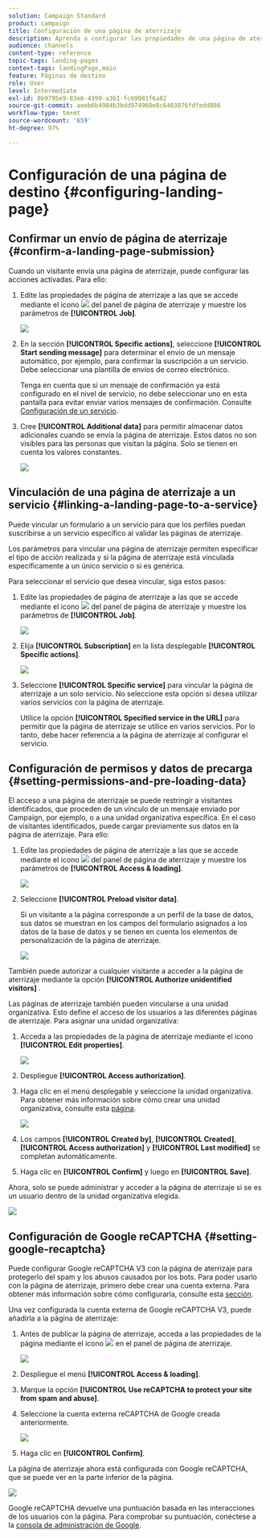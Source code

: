 ```yaml
---
solution: Campaign Standard
product: campaign
title: Configuración de una página de aterrizaje
description: Aprenda a configurar las propiedades de una página de aterrizaje.
audience: channels
content-type: reference
topic-tags: landing-pages
context-tags: landingPage,main
feature: Páginas de destino
role: User
level: Intermediate
exl-id: 0b9795e9-83e6-4399-a3b1-fc69081f6a82
source-git-commit: aeeb6b4984b3bdd974960e8c6403876fdfedd886
workflow-type: tm+mt
source-wordcount: '659'
ht-degree: 97%

---
```


# Configuración de una página de destino {#configuring-landing-page}

## Confirmar un envío de página de aterrizaje {#confirm-a-landing-page-submission}

Cuando un visitante envía una página de aterrizaje, puede configurar las acciones activadas. Para ello:

1. Edite las propiedades de página de aterrizaje a las que se accede mediante el icono ![](assets/edit_darkgrey-24px.png) del panel de página de aterrizaje y muestre los parámetros de **[!UICONTROL Job]**.

   ![](assets/lp_edit_properties_button.png)

1. En la sección **[!UICONTROL Specific actions]**, seleccione **[!UICONTROL Start sending message]** para determinar el envío de un mensaje automático, por ejemplo, para confirmar la suscripción a un servicio. Debe seleccionar una plantilla de envíos de correo electrónico.

   Tenga en cuenta que si un mensaje de confirmación ya está configurado en el nivel de servicio, no debe seleccionar uno en esta pantalla para evitar enviar varios mensajes de confirmación. Consulte [Configuración de un servicio](../../audiences/using/creating-a-service.md).

1. Cree **[!UICONTROL Additional data]** para permitir almacenar datos adicionales cuando se envía la página de aterrizaje. Estos datos no son visibles para las personas que visitan la página. Solo se tienen en cuenta los valores constantes.

   ![](assets/lp_parameters_6.png)

## Vinculación de una página de aterrizaje a un servicio {#linking-a-landing-page-to-a-service}

Puede vincular un formulario a un servicio para que los perfiles puedan suscribirse a un servicio específico al validar las páginas de aterrizaje.

Los parámetros para vincular una página de aterrizaje permiten especificar el tipo de acción realizada y si la página de aterrizaje está vinculada específicamente a un único servicio o si es genérica.

Para seleccionar el servicio que desea vincular, siga estos pasos:

1. Edite las propiedades de página de aterrizaje a las que se accede mediante el icono ![](assets/edit_darkgrey-24px.png) del panel de página de aterrizaje y muestre los parámetros de **[!UICONTROL Job]**.

   ![](assets/lp_edit_properties_button.png)

1. Elija **[!UICONTROL Subscription]** en la lista desplegable **[!UICONTROL Specific actions]**.

   ![](assets/lp_parameters_5.png)

1. Seleccione **[!UICONTROL Specific service]** para vincular la página de aterrizaje a un solo servicio. No seleccione esta opción si desea utilizar varios servicios con la página de aterrizaje.

   Utilice la opción **[!UICONTROL Specified service in the URL]** para permitir que la página de aterrizaje se utilice en varios servicios. Por lo tanto, debe hacer referencia a la página de aterrizaje al configurar el servicio.

## Configuración de permisos y datos de precarga {#setting-permissions-and-pre-loading-data}

El acceso a una página de aterrizaje se puede restringir a visitantes identificados, que proceden de un vínculo de un mensaje enviado por Campaign, por ejemplo, o a una unidad organizativa específica.
En el caso de visitantes identificados, puede cargar previamente sus datos en la página de aterrizaje. Para ello:

1. Edite las propiedades de página de aterrizaje a las que se accede mediante el icono ![](assets/edit_darkgrey-24px.png) del panel de página de aterrizaje y muestre los parámetros de **[!UICONTROL Access & loading]**.

   ![](assets/lp_edit_properties_button.png)

1. Seleccione **[!UICONTROL Preload visitor data]**.

   Si un visitante a la página corresponde a un perfil de la base de datos, sus datos se muestran en los campos del formulario asignados a los datos de la base de datos y se tienen en cuenta los elementos de personalización de la página de aterrizaje.

   ![](assets/lp_parameters_3_temp.png)

También puede autorizar a cualquier visitante a acceder a la página de aterrizaje mediante la opción **[!UICONTROL Authorize unidentified visitors]** .

<!--Use the URL parameters to identify the visitors, using the **[!UICONTROL Authorize visitor identification via URL parameters]** option: then you must choose the loading key and map the filter parameters with the parameters of the corresponding URL.-->

Las páginas de aterrizaje también pueden vincularse a una unidad organizativa. Esto define el acceso de los usuarios a las diferentes páginas de aterrizaje. Para asignar una unidad organizativa:

1. Acceda a las propiedades de la página de aterrizaje mediante el icono **[!UICONTROL Edit properties]**.

   ![](assets/lp_parameters_google3.png)

1. Despliegue **[!UICONTROL Access authorization]**.

1. Haga clic en el menú desplegable y seleccione la unidad organizativa. Para obtener más información sobre cómo crear una unidad organizativa, consulte esta [página](../../administration/using/organizational-units.md).

   ![](assets/lp_org_unit_2.png)

1. Los campos **[!UICONTROL Created by]**, **[!UICONTROL Created]**, **[!UICONTROL Access authorization]** y **[!UICONTROL Last modified]** se completan automáticamente.

1. Haga clic en **[!UICONTROL Confirm]** y luego en **[!UICONTROL Save]**.

Ahora, solo se puede administrar y acceder a la página de aterrizaje si se es un usuario dentro de la unidad organizativa elegida.

![](assets/lp_org_unit_3.png)

## Configuración de Google reCAPTCHA {#setting-google-recaptcha}

Puede configurar Google reCAPTCHA V3 con la página de aterrizaje para protegerlo del spam y los abusos causados por los bots. Para poder usarlo con la página de aterrizaje, primero debe crear una cuenta externa. Para obtener más información sobre cómo configurarla, consulte esta [sección](../../administration/using/external-accounts.md#google-recaptcha-external-account).

Una vez configurada la cuenta externa de Google reCAPTCHA V3, puede añadirla a la página de aterrizaje:

1. Antes de publicar la página de aterrizaje, acceda a las propiedades de la página mediante el icono ![](assets/edit_darkgrey-24px.png) en el panel de página de aterrizaje.

   ![](assets/lp_parameters_google3.png)

1. Despliegue el menú **[!UICONTROL Access & loading]**.
1. Marque la opción **[!UICONTROL Use reCAPTCHA to protect your site from spam and abuse]**.
1. Seleccione la cuenta externa reCAPTCHA de Google creada anteriormente.

   ![](assets/lp_parameters_google_temp.png)

1. Haga clic en **[!UICONTROL Confirm]**.

La página de aterrizaje ahora está configurada con Google reCAPTCHA, que se puede ver en la parte inferior de la página.

![](assets/lp_parameters_google2.png)

Google reCAPTCHA devuelve una puntuación basada en las interacciones de los usuarios con la página. Para comprobar su puntuación, conéctese a la [consola de administración de Google](https://g.co/recaptcha/admin).
